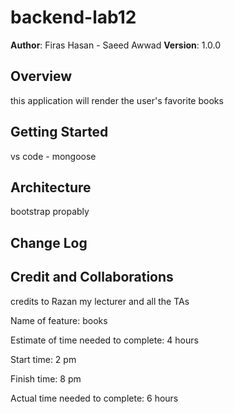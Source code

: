 # backend-lab12

**Author**: Firas Hasan - Saeed Awwad
**Version**: 1.0.0 

## Overview
<!-- Provide a high level overview of what this application is and why you are building it, beyond the fact that it's an assignment for this class. (i.e. What's your problem domain?) -->
this application will render the user's favorite books

## Getting Started
<!-- What are the steps that a user must take in order to build this app on their own machine and get it running? -->
vs code - mongoose 

## Architecture
<!-- Provide a detailed description of the application design. What technologies (languages, libraries, etc) you're using, and any other relevant design information. -->
bootstrap propably

## Change Log
<!-- Use this area to document the iterative changes made to your application as each feature is successfully implemented. Use time stamps. Here's an example:

01-01-2001 4:59pm - Application now has a fully-functional express server, with a GET route for the location resource. -->

## Credit and Collaborations
credits to Razan my lecturer and all the TAs 

Name of feature: books 

Estimate of time needed to complete: 4 hours    

Start time: 2 pm

Finish time: 8 pm

Actual time needed to complete: 6 hours